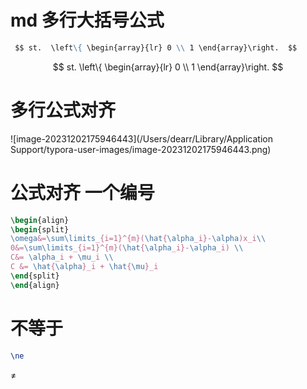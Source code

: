 # md 多行大括号公式

```markdown
 $$ st.  \left\{ \begin{array}{lr} 0 \\ 1 \end{array}\right.  $$
```

 $$ st.  \left\{ \begin{array}{lr} 0 \\ 1 \end{array}\right.  $$

# 多行公式对齐

![image-20231202175946443](/Users/dearr/Library/Application Support/typora-user-images/image-20231202175946443.png)



# 公式对齐 一个编号

```latex
\begin{align}
\begin{split}
\omega&=\sum\limits_{i=1}^{m}(\hat{\alpha_i}-\alpha)x_i\\
0&=\sum\limits_{i=1}^{m}(\hat{\alpha_i}-\alpha_i) \\
C&= \alpha_i + \mu_i \\
C &= \hat{\alpha}_i + \hat{\mu}_i 
\end{split}
\end{align}
```

# 不等于

```latex
\ne
```

$\ne$

